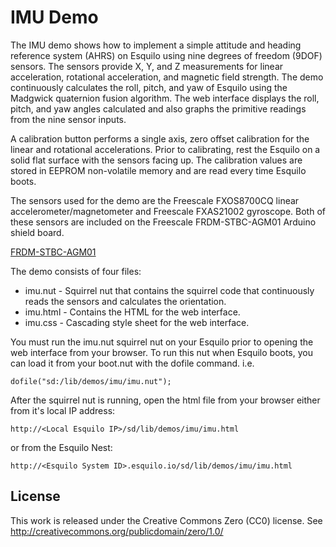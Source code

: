 IMU Demo
========
The IMU demo shows how to implement a simple attitude and heading reference
system (AHRS) on Esquilo using nine degrees of freedom (9DOF) sensors.  The
sensors provide X, Y, and Z measurements for linear acceleration, rotational
acceleration, and magnetic field strength.  The demo continuously calculates
the roll, pitch, and yaw of Esquilo using the Madgwick quaternion fusion
algorithm.  The web interface displays the roll, pitch, and yaw angles
calculated and also graphs the primitive readings from the nine sensor inputs.

A calibration button performs a single axis, zero offset calibration for
the linear and rotational accelerations.  Prior to calibrating, rest the
Esquilo on a solid flat surface with the sensors facing up.  The calibration
values are stored in EEPROM non-volatile memory and are read every time
Esquilo boots.

The sensors used for the demo are the Freescale FXOS8700CQ linear
accelerometer/magnetometer and Freescale FXAS21002 gyroscope.  Both of these
sensors are included on the Freescale FRDM-STBC-AGM01 Arduino shield board.

[FRDM-STBC-AGM01](http://www.freescale.com/webapp/sps/site/prod_summary.jsp?code=FRDM-STBC-AGM01)

The demo consists of four files:

  * imu.nut - Squirrel nut that contains the squirrel code that continuously
    reads the sensors and calculates the orientation.
  * imu.html - Contains the HTML for the web interface.
  * imu.css - Cascading style sheet for the web interface.

You must run the imu.nut squirrel nut on your Esquilo prior to opening
the web interface from your browser.  To run this nut when Esquilo boots,
you can load it from your boot.nut with the dofile command.  i.e.

    dofile("sd:/lib/demos/imu/imu.nut");

After the squirrel nut is running, open the html file from your browser either
from it's local IP address:

    http://<Local Esquilo IP>/sd/lib/demos/imu/imu.html

or from the Esquilo Nest:

    http://<Esquilo System ID>.esquilo.io/sd/lib/demos/imu/imu.html

License
-------
This work is released under the Creative Commons Zero (CC0) license.
See http://creativecommons.org/publicdomain/zero/1.0/

